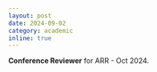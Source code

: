 ```yaml
---
layout: post
date: 2024-09-02
category: academic
inline: true
---
```


**Conference Reviewer** for ARR - Oct 2024.

